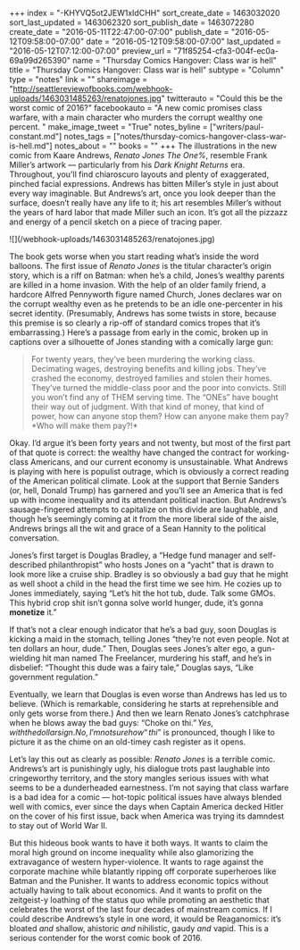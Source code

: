 +++
index = "-KHYVQ5ot2JEW1xIdCHH"
sort_create_date = 1463032020
sort_last_updated = 1463062320
sort_publish_date = 1463072280
create_date = "2016-05-11T22:47:00-07:00"
publish_date = "2016-05-12T09:58:00-07:00"
date = "2016-05-12T09:58:00-07:00"
last_updated = "2016-05-12T07:12:00-07:00"
preview_url = "71f85254-cfa3-004f-ec0a-69a99d265390"
name = "Thursday Comics Hangover: Class war is hell"
title = "Thursday Comics Hangover: Class war is hell"
subtype = "Column"
type = "notes"
link = ""
shareimage = "http://seattlereviewofbooks.com/webhook-uploads/1463031485263/renatojones.jpg"
twitterauto = "Could this be the worst comic of 2016?"
facebookauto = "A new comic promises class warfare, with a main character who murders the corrupt wealthy one percent. "
make_image_tweet = "True"
notes_byline = ["writers/paul-constant.md"]
notes_tags = ["notes/thursday-comics-hangover-class-war-is-hell.md"]
notes_about = ""
books = ""
+++
The illustrations in the new comic from Kaare Andrews, *Renato Jones The One%*, resemble Frank Miller’s artwork — particularly from his *Dark Knight Returns* era. Throughout, you'll find chiaroscuro layouts and plenty of exaggerated, pinched facial expressions. Andrews has bitten Miller’s style in just about every way imaginable. But Andrews’s art, once you look deeper than the surface, doesn’t really have any life to it; his art resembles Miller’s without the years of hard labor that made Miller such an icon. It’s got all the pizzazz and energy of a pencil sketch on a piece of tracing paper. 

<p class="image-left">![](/webhook-uploads/1463031485263/renatojones.jpg)</p>

The book gets worse when you start reading what’s inside the word balloons. The first issue of *Renato Jones* is the titular character’s origin story, which is a riff on Batman: when he’s a child, Jones’s wealthy parents are killed in a home invasion. With the help of an older family friend, a hardcore Alfred Pennyworth figure named Church, Jones declares war on the corrupt wealthy even as he pretends to be an idle one-percenter in his secret identity. (Presumably, Andrews has some twists in store, because this premise is so clearly a rip-off of standard comics tropes that it’s embarrassing.) Here’s a passage from early in the comic, broken up in captions over a silhouette of Jones standing with a comically large gun:

<blockquote>For twenty years, they’ve been murdering the working class. Decimating wages, destroying benefits and killing jobs. They’ve crashed the economy, destroyed families and stolen their homes. They’ve turned the middle-class poor and the poor into convicts. Still you won’t find any of THEM serving time. The “ONEs” have bought their way out of judgment. With that kind of money, that kind of power, how can anyone stop them? How can anyone make them pay? *Who will make them pay?!*</blockquote>

Okay. I’d argue it’s been forty years and not twenty, but most of the first part of that quote is correct: the wealthy have changed the contract for working-class Americans, and our current economy is unsustainable. What Andrews is playing with here is populist outrage, which is obviously a correct reading of the American political climate. Look at the support that Bernie Sanders (or, hell, Donald Trump) has garnered and you’ll see an America that is fed up with income inequality and its attendant political inaction. But Andrews’s sausage-fingered attempts to capitalize on this divide are laughable, and though he’s seemingly coming at it from the more liberal side of the aisle, Andrews brings all the wit and grace of a Sean Hannity to the political conversation.

Jones’s first target is Douglas Bradley, a “Hedge fund manager and self-described philanthropist” who hosts Jones on a “yacht” that is drawn to look more like a cruise ship. Bradley is so obviously a bad guy that he might as well shoot a child in the head the first time we see him. He cozies up to Jones immediately, saying “Let’s hit the hot tub, dude. Talk some GMOs. This hybrid crop shit isn’t gonna solve world hunger, dude, it’s gonna **monetize** it.” 

If that’s not a clear enough indicator that he’s a bad guy, soon Douglas is kicking a maid in the stomach, telling Jones “they’re not even people. Not at ten dollars an hour, dude.” Then, Douglas sees Jones’s alter ego, a gun-wielding hit man named The Freelancer, murdering his staff, and he’s in disbelief: “Thought this dude was a fairy tale,” Douglas says, “Like government regulation.” 

Eventually, we learn that Douglas is even worse than Andrews has led us to believe. (Which is remarkable, considering he starts at reprehensible and only gets worse from there.) And then we learn Renato Jones’s catchphrase when he blows away the bad guys: “Choke on thi$.” Yes, with the dollar sign. No, I’m not sure how “thi$” is pronounced, though I like to picture it as the chime on an old-timey cash register as it opens.

Let’s lay this out as clearly as possible: *Renato Jones* is a terrible comic. Andrews’s art is punishingly ugly, his dialogue trots past laughable into cringeworthy territory, and the story mangles serious issues with what seems to be a dunderheaded earnestness. I’m not saying that class warfare is a bad idea for a comic — hot-topic political issues have always blended well with comics, ever since the days when Captain America decked Hitler on the cover of his first issue, back when America was trying its damndest to stay out of World War II. 

But this hideous book wants to have it both ways. It wants to claim the moral high ground on income inequality while also glamorizing the extravagance of western hyper-violence. It wants to rage against the corporate machine while blatantly ripping off corporate superheroes like Batman and the Punisher. It wants to address economic topics without actually having to talk about economics. And it wants to profit on the zeitgeist-y loathing of the status quo while promoting an aesthetic that celebrates the worst of the last four decades of mainstream comics. If I could describe Andrews’s style in one word, it would be Reaganomics: it’s bloated *and* shallow, ahistoric *and* nihilistic, gaudy *and* vapid. This is a serious contender for the worst comic book of 2016.
